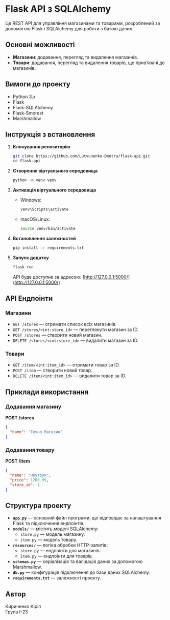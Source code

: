 # Flask API з SQLAlchemy

Це REST API для управління магазинами та товарами, розроблений за допомогою Flask і SQLAlchemy для роботи з базою даних.

## Основні можливості
- **Магазини**: додавання, перегляд та видалення магазинів.
- **Товари**: додавання, перегляд та видалення товарів, що прив’язані до магазинів.

## Вимоги до проекту
- Python 3.x
- Flask
- Flask-SQLAlchemy
- Flask-Smorest
- Marshmallow

## Інструкція з встановлення
1. **Клонування репозиторію**  
   ```bash
   git clone https://github.com/Lutvunenko-Dmutro/flask-api.git
   cd flask-api
   ```

2. **Створення віртуального середовища**  
   ```bash
   python -m venv venv
   ```

3. **Активація віртуального середовища**  
   - Windows:
     ```bash
     venv\Scripts\activate
     ```
   - macOS/Linux:
     ```bash
     source venv/bin/activate
     ```

4. **Встановлення залежностей**  
   ```bash
   pip install -r requirements.txt
   ```

5. **Запуск додатку**  
   ```bash
   flask run
   ```
   API буде доступне за адресою: [http://127.0.0.1:5000/](http://127.0.0.1:5000/)

## API Ендпоінти
### Магазини
- `GET /stores` — отримати список всіх магазинів.
- `GET /stores/<int:store_id>` — переглянути магазин за ID.
- `POST /stores` — створити новий магазин.
- `DELETE /stores/<int:store_id>` — видалити магазин за ID.

### Товари
- `GET /item/<int:item_id>` — отримати товар за ID.
- `POST /item` — створити новий товар.
- `DELETE /item/<int:item_id>` — видалити товар за ID.

## Приклади використання
### Додавання магазину  
**POST /stores**  
```json
{
  "name": "Техно Магазин"
}
```

### Додавання товару  
**POST /item**  
```json
{
  "name": "Ноутбук",
  "price": 1200.99,
  "store_id": 1
}
```

## Структура проекту
- **`app.py`** — основний файл програми, що відповідає за налаштування Flask та підключення ендпоінтів.
- **`models/`** — містить моделі SQLAlchemy:
  - `store.py` — модель магазину.
  - `item.py` — модель товару.
- **`resources/`** — логіка обробки HTTP-запитів:
  - `store.py` — ендпоінти для магазинів.
  - `item.py` — ендпоінти для товарів.
- **`schemas.py`** — серіалізація та валідація даних за допомогою Marshmallow.
- **`db.py`** — конфігурація підключення до бази даних SQLAlchemy.
- **`requirements.txt`** — залежності проекту.

## Автор
Кириченко Кіріл  
Група I-23  

